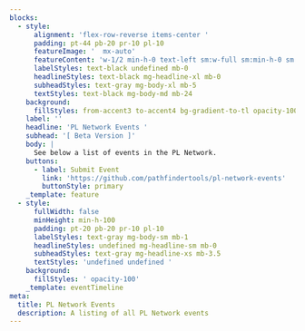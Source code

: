 ```yaml
---
blocks:
  - style:
      alignment: 'flex-row-reverse items-center '
      padding: pt-44 pb-20 pr-10 pl-10
      featureImage: '  mx-auto'
      featureContent: 'w-1/2 min-h-0 text-left sm:w-full sm:min-h-0 sm:text-left'
      labelStyles: text-black undefined mb-0
      headlineStyles: text-black mg-headline-xl mb-0
      subheadStyles: text-gray mg-body-xl mb-5
      textStyles: text-black mg-body-md mb-24
    background:
      fillStyles: from-accent3 to-accent4 bg-gradient-to-tl opacity-100
    label: ''
    headline: 'PL Network Events '
    subhead: '[ Beta Version ]'
    body: |
      See below a list of events in the PL Network.
    buttons:
      - label: Submit Event
        link: 'https://github.com/pathfindertools/pl-network-events'
        buttonStyle: primary
    _template: feature
  - style:
      fullWidth: false
      minHeight: min-h-100
      padding: pt-20 pb-20 pr-10 pl-10
      labelStyles: text-gray mg-body-sm mb-1
      headlineStyles: undefined mg-headline-sm mb-0
      subheadStyles: text-gray mg-headline-xs mb-3.5
      textStyles: 'undefined undefined '
    background:
      fillStyles: ' opacity-100'
    _template: eventTimeline
meta:
  title: PL Network Events
  description: A listing of all PL Network events
---
```




